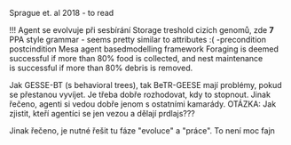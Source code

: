 Sprague et. al 2018 - to read

!!! Agent se evolvuje při sesbírání Storage treshold cizích genomů, zde **7**
PPA style grammar - seems pretty similar to attributes :(
	-precondition postcindition
Mesa agent basedmodelling framework
Foraging is deemed successful if more than 80% food is collected, and nest maintenance  
is successful if more than 80% debris is removed.

Jak GESSE-BT (s behavioral trees), tak BeTR-GEESE mají problémy, pokud se přestanou vyvíjet. Je třeba dobře rozhodovat, kdy to stopnout. 
Jinak řečeno, agenti si vedou dobře jenom s ostatními kamarády. 
OTÁZKA: Jak zjistit, kteří agentíci se jen vezou a dělají prdlajs???

Jinak řečeno, je nutné řešit tu fáze "evoluce" a "práce". To není moc fajn

